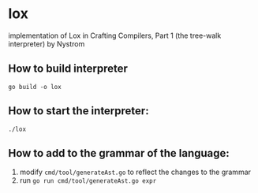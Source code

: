 # lox
implementation of Lox in Crafting Compilers, Part 1 (the tree-walk interpreter) by Nystrom

## How to build interpreter

```
go build -o lox
```

## How to start the interpreter:

```
./lox
```

## How to add to the grammar of the language:

1. modify `cmd/tool/generateAst.go` to reflect the changes to the grammar
2. run `go run cmd/tool/generateAst.go expr`
